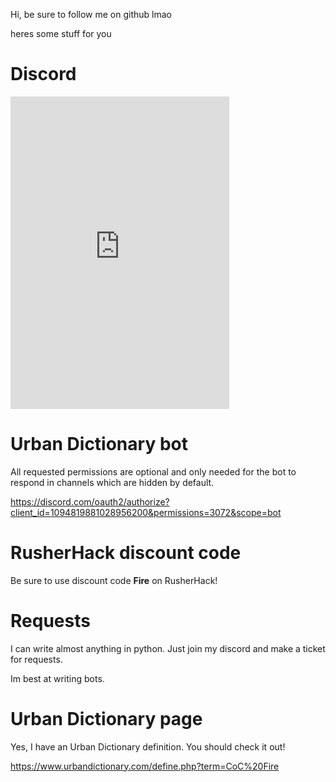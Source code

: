 Hi, be sure to follow me on github lmao

heres some stuff for you


# Discord

<iframe src="https://discord.com/widget?id=1051017522939445248&theme=dark" width="350" height="500" allowtransparency="true" frameborder="0" sandbox="allow-popups allow-popups-to-escape-sandbox allow-same-origin allow-scripts">
</iframe>


# Urban Dictionary bot

All requested permissions are optional and only needed for the bot to respond in channels which are hidden by default.

https://discord.com/oauth2/authorize?client_id=1094819881028956200&permissions=3072&scope=bot


# RusherHack discount code

Be sure to use discount code **Fire** on RusherHack!


# Requests

I can write almost anything in python. Just join my discord and make a ticket for requests.

Im best at writing bots.


# Urban Dictionary page

Yes, I have an Urban Dictionary definition. You should check it out!

https://www.urbandictionary.com/define.php?term=CoC%20Fire
